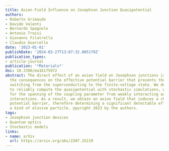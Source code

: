 ```yaml
---
title: Axion Field Influence on Josephson Junction Quasipotential
authors:
- Roberto Grimaudo
- Davide Valenti
- Bernardo Spagnolo
- Antonio Troisi
- Giovanni Filatrella
- Claudio Guarcello
date: '2023-01-01'
publishDate: '2024-03-27T13:07:32.005179Z'
publication_types:
- article-journal
publication: '*Materials*'
doi: 10.3390/ma16175972
abstract: The direct effect of an axion field on Josephson junctions is analyzed through
  the consequences on the effective potential barrier that prevents the junction from
  switching from the superconducting to the finite-voltage state. We describe a method
  to reliably compute the quasipotential with stochastic simulations, which allows
  for the spanning of the coupling parameter from weakly interacting axion to tight
  interactions. As a result, we obtain an axion field that induces a change in the
  potential barrier, therefore determining a significant detectable effect for such
  a kind of elusive particle. o̧pyright 2023 by the authors.
tags:
- Josephson junction devices
- Quantum optics
- Stochastic models
links:
- name: arXiv
  url: https://arxiv.org/abs/2307.15219
---
```

